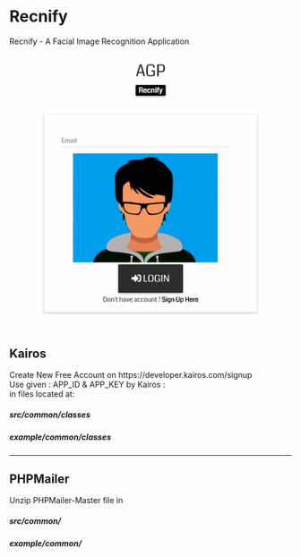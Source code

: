 # Recnify
Recnify - A Facial Image Recognition Application
![alt text](https://github.com/adi987123/Recnify/blob/master/images/git-main.jpg)

<h2>Kairos</h2>
Create New Free Account on https://developer.kairos.com/signup<br>
Use given : APP_ID & APP_KEY by Kairos :<br>
in files located at:<h5>src/common/classes</h5><h5>example/common/classes</h5>
<hr>

<h2>PHPMailer</h2>
Unzip PHPMailer-Master file in
<h5>src/common/</h5><h5>example/common/</h5>
